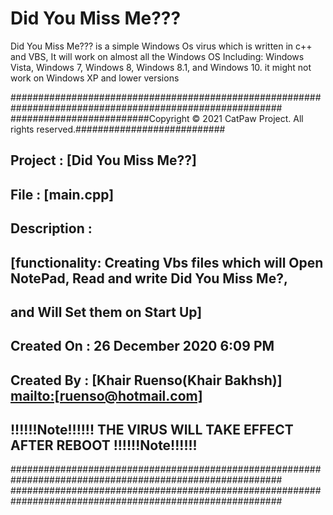# Did You Miss Me???
Did You Miss Me??? is a simple Windows Os virus which is written in c++ and VBS, It will work on almost all the Windows OS Including: Windows Vista, Windows 7, Windows 8, Windows 8.1, and Windows 10. it might not work on Windows XP and lower versions

#########################################################################################################
#########################Copyright © 2021 CatPaw Project. All rights reserved.###########################
##                                                                                                     ##
##   Project     : [Did You Miss Me??]                                                                 ##
##   File        : [main.cpp]                                                                          ##
##   Description :                                                                                     ##
##      [functionality: Creating Vbs files which will Open NotePad, Read and write Did You Miss Me?,   ##
##                      and Will Set them on Start Up]                                                 ##
##                                                                                                     ##
##   Created On  : 26 December 2020 6:09 PM                                                            ##
##   Created By  : [Khair Ruenso(Khair Bakhsh)] <mailto:[ruenso@hotmail.com]>                          ##
##                                                                                                     ##
##      !!!!!!Note!!!!!!      THE VIRUS WILL TAKE EFFECT AFTER REBOOT      !!!!!!Note!!!!!!            ##
#########################################################################################################
#########################################################################################################

